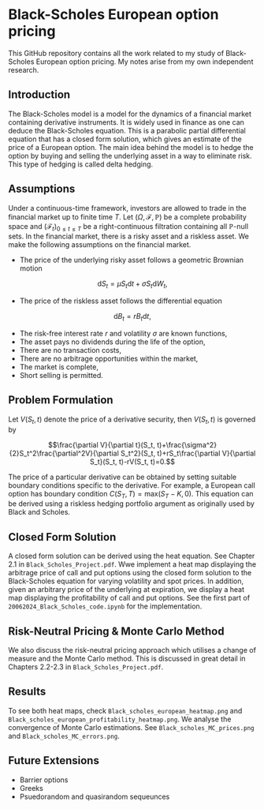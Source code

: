 # Black-Scholes European option pricing

This GitHub repository contains all the work related to my study of Black-Scholes European option pricing. My notes arise from my own independent research.

## Introduction

The Black-Scholes model is a model for the dynamics of a financial market containing derivative instruments. It is widely used in finance as one can deduce the Black-Scholes equation. This is a parabolic partial differential equation that has a closed form solution, which gives an estimate of the price of a European option. The main idea behind the model is to hedge the option by buying and selling the underlying asset in a way to eliminate risk. This type of hedging is called delta hedging.

## Assumptions

Under a continuous-time framework, investors are allowed to trade in the financial market up to finite time $T$. Let $(\Omega, \mathcal{F}, \mathbb{P})$ be a complete probability space and $(\mathcal F_t)_{0\leq t\leq T}$ be a right-continuous filtration containing all $\mathbb{P}$-null sets. In the financial market, there is a risky asset and a riskless asset. We make the following assumptions on the financial market.
- The price of the underlying risky asset follows a geometric Brownian motion

$$\text{d}S_t=\mu S_t\text{d}t+\sigma S_t\text{d}W_t,$$

- The price of the riskless asset follows the differential equation

$$\text{d}B_t=rB_t\text{d}t,$$

- The risk-free interest rate $r$ and volatility $\sigma$ are known functions,
- The asset pays no dividends during the life of the option,
- There are no transaction costs,
- There are no arbitrage opportunities within the market,
- The market is complete,
- Short selling is permitted.

## Problem Formulation

Let $V(S_t, t)$ denote the price of a derivative security, then $V(S_t, t)$ is governed by

$$\frac{\partial V}{\partial t}(S_t, t)+\frac{\sigma^2}{2}S_t^2\frac{\partial^2V}{\partial S_t^2}(S_t, t)+rS_t\frac{\partial V}{\partial S_t}(S_t, t)-rV(S_t, t)=0.$$

The price of a particular derivative can be obtained by setting suitable boundary conditions specific to the derivative. For example, a European call option has boundary condition $C(S_T, T)=\text{max}(S_T-K, 0)$. This equation can be derived using a riskless hedging portfolio argument as originally used by Black and Scholes.

## Closed Form Solution

A closed form solution can be derived using the heat equation. See Chapter 2.1 in `Black_Scholes_Project.pdf`. Wwe implement a heat map displaying the arbitrage price of call and put options using the closed form solution to the Black-Scholes equation for varying volatility and spot prices. In addition, given an arbitrary price of the underlying at expiration, we display a heat map displaying the profitability of call and put options. See the first part of `20062024_Black_Scholes_code.ipynb` for the implementation. 

## Risk-Neutral Pricing \& Monte Carlo Method

We also discuss the risk-neutral pricing approach which utilises a change of measure and the Monte Carlo method. This is discussed in great detail in Chapters 2.2-2.3 in `Black_Scholes_Project.pdf`.

## Results

To see both heat maps, check `Black_scholes_european_heatmap.png` and `Black_scholes_european_profitability_heatmap.png`. We analyse the convergence of Monte Carlo estimations. See `Black_scholes_MC_prices.png` and `Black_scholes_MC_errors.png`.

## Future Extensions

- Barrier options
- Greeks
- Psuedorandom and quasirandom sequeunces

